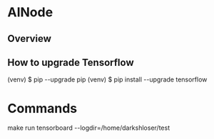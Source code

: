 # AINode

## Overview


## How to upgrade Tensorflow 
(venv) $ pip --upgrade pip
(venv) $ pip install --upgrade tensorflow


# Commands
make run
tensorboard --logdir=/home/darkshloser/test